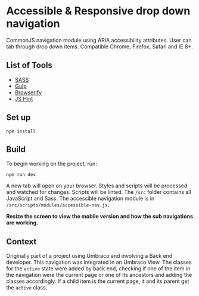 # Accessible & Responsive drop down navigation
CommonJS navigation module using ARIA accessibility attributes. User can tab through drop down items. Compatible Chrome, Firefox, Safari and IE 8+.

## List of Tools
* [SASS](http://sass-lang.com/)
* [Gulp](https://github.com/gulpjs/gulp/blob/master/docs/getting-started.md)
* [Browserify](http://browserify.org/)
* [JS Hint](http://jshint.com/docs/options/)

## Set up
```npm install```

## Build

To begin working on the project, run:

```npm run dev```

A new tab will open on your browser. Styles and scripts will be processed and watched for changes. Scripts will be linted. The `/src` folder contains all JavaScript and Sass. The accessible navigation module is in `/src/scripts/modules/accessible-nav.js`.

**Resize the screen to view the mobile version and how the sub navigations are working.**

## Context
Originally part of a project using Umbraco and involving a Back end developer. This navigation was integrated in an Umbraco View.
The classes for the ```active``` state were added by back end, checking if one of the item in the navigation were the current page or one of its ancestors and adding the classes accordingly.
If a child item is the current page, it and its parent get the ```active``` class.
